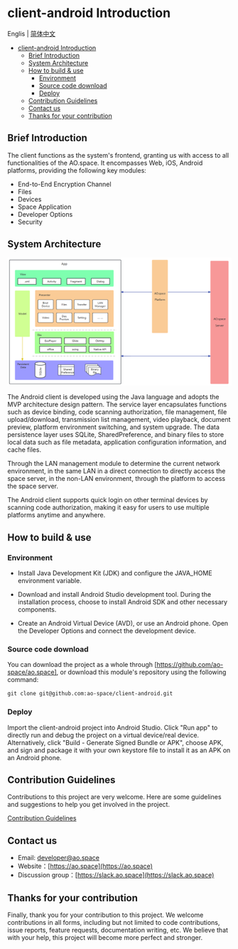 # client-android Introduction

Englis | [简体中文](./README_cn.md)

- [client-android Introduction](#client-android-introduction)
  - [Brief Introduction](#brief-introduction)
  - [System Architecture](#system-architecture)
  - [How to build \& use](#how-to-build--use)
    - [Environment](#environment)
    - [Source code download](#source-code-download)
    - [Deploy](#deploy)
  - [Contribution Guidelines](#contribution-guidelines)
  - [Contact us](#contact-us)
  - [Thanks for your contribution](#thanks-for-your-contribution)

## Brief Introduction

The client functions as the system's frontend, granting us with access to all functionalities of the AO.space. It encompasses Web, iOS, Android platforms, providing the following key modules:

- End-to-End Encryption Channel
- Files
- Devices
- Space Application
- Developer Options
- Security

## System Architecture

![AO.space client-android Arch.png](./doc/assets/android_design.png)

The Android client is developed using the Java language and adopts the MVP architecture design pattern. The service layer encapsulates functions such as device binding, code scanning authorization, file management, file upload/download, transmission list management, video playback, document preview, platform environment switching, and system upgrade. The data persistence layer uses SQLite, SharedPreference, and binary files to store local data such as file metadata, application configuration information, and cache files.

Through the LAN management module to determine the current network environment, in the same LAN in a direct connection to directly access the space server, in the non-LAN environment, through the platform to access the space server.

The Android client supports quick login on other terminal devices by scanning code authorization, making it easy for users to use multiple platforms anytime and anywhere.

## How to build & use

### Environment

- Install Java Development Kit (JDK) and configure the JAVA_HOME environment variable.

- Download and install Android Studio development tool. During the installation process, choose to install Android SDK and other necessary components.

- Create an Android Virtual Device (AVD), or use an Android phone. Open the Developer Options and connect the development device.

### Source code download

You can download the project as a whole through [https://github.com/ao-space/ao.space], or download this module's repository using the following command:

```html
git clone git@github.com:ao-space/client-android.git
```

### Deploy

Import the client-android project into Android Studio. Click "Run app" to directly run and debug the project on a virtual device/real device. Alternatively, click "Build - Generate Signed Bundle or APK", choose APK, and sign and package it with your own keystore file to install it as an APK on an Android phone.

## Contribution Guidelines

Contributions to this project are very welcome. Here are some guidelines and suggestions to help you get involved in the project.

[Contribution Guidelines](https://github.com/ao-space/ao.space/blob/dev/docs/en/contribution-guidelines.md)

## Contact us

- Email: <developer@ao.space>
- Website：[https://ao.space](https://ao.space)
- Discussion group：[https://slack.ao.space](https://slack.ao.space)

## Thanks for your contribution

Finally, thank you for your contribution to this project. We welcome contributions in all forms, including but not limited to code contributions, issue reports, feature requests, documentation writing, etc. We believe that with your help, this project will become more perfect and stronger.
